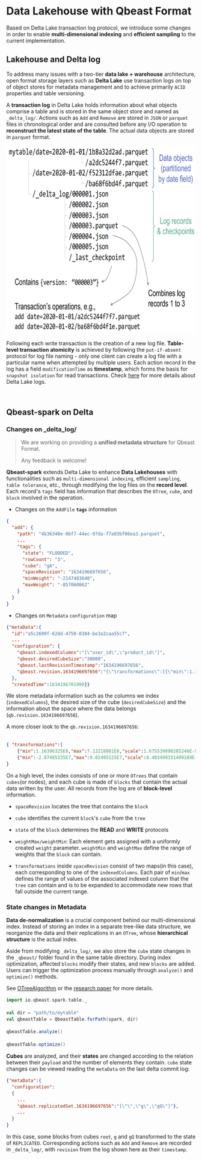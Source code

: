 # Data Lakehouse with Qbeast Format

Based on Delta Lake transaction log protocol, we introduce some changes in order to enable **multi-dimensional indexing** and **efficient sampling** to the current implementation. 
## Lakehouse and Delta log
To address many issues with a two-tier **data lake + warehouse** architecture, open format storage layers such as **Delta Lake** use transaction logs on top of object stores for metadata management and to achieve primarily `ACID` properties and table versioning.

A **transaction log** in Delta Lake holds information about what objects comprise a table and is stored in the same object store and named as `_delta_log/`. Actions such as `Add` and `Remove` are stored in `JSON` or `parquet` files in chronological order and are consulted before any I/O operation to **reconstruct the latest state of the table**. The actual data objects are stored in `parquet` format.


<p align="center">
  <img src="./images/delta.png" width=600 height=500>
</p>


Following each write transaction is the creation of a new log file. **Table-level transaction atomicity** is achieved by following the `put-if-absent` protocol for log file naming - only one client can create a log file with a particular name when attempted by multiple users. Each action record in the log has a field `modificationTime` as **timestamp**, which forms the basis for `snapshot isolation` for read transactions. Check [here](https://github.com/delta-io/delta/blob/master/PROTOCOL.md) for more details about Delta Lake logs.

<br/>

## Qbeast-spark on Delta

### Changes on _delta_log/

> We are working on providing a **unified metadata structure** for Qbeast Format.
>
> Any feedback is welcome!

**Qbeast-spark** extends Delta Lake to enhance **Data Lakehouses** with functionalities such as `multi-dimensional indexing`, efficient `sampling`, `table tolerance`, etc., through modifying the log files on the **record level**. Each record's `tags` field has information that describes the `OTree`, `cube`, and `block` involved in the operation.

- Changes on the `AddFile` **`tags`** information
```json
{
  "add": {
    "path": "4b36340e-0bf7-44ec-97da-f7a03bf06ea3.parquet",
    ...
    "tags": {
      "state": "FLOODED",
      "rowCount": "3",
      "cube": "gA",
      "spaceRevision": "1634196697656",
      "minWeight": "-2147483648",
      "maxWeight": "-857060062"
    }
  }
}
```
- Changes on `Metadata` `configuration` map

```json
{"metaData":{
  "id":"a5c2699f-62dd-4750-8384-be3a2caa55c7",
  ...
  "configuration": {
    "qbeast.indexedColumns":"[\"user_id\",\"product_id\"]",
    "qbeast.desiredCubeSize":"30000",
    "qbeast.lastRevisionTimestamp":"1634196697656",
    "qbeast.revision.1634196697656":"{\"transformations\":[{\"min\":1.16396325E8,\"max\":7.13218881E8,\"scale\":1.675539890285246E-9},{\"min\":-2.87485335E7,\"max\":9.02495125E7,\"scale\":8.403499331409189E-9}]}"
  },
  "createdTime":1634196701990}}
```

We store metadata information such as the columns we index (`indexedColumns`), the desired size of the cube (`desiredCubeSize`) and the information about the space where the data belongs (`qb.revision.1634196697656`). 

A more closer look to the `qb.revision.1634196697656`:
```json

{ "transformations":[
    {"min":1.16396325E8,"max":7.13218881E8,"scale":1.675539890285246E-9},
    {"min":-2.87485335E7,"max":9.02495125E7,"scale":8.403499331409189E-9}]
}
```

On a high level, the index consists of one or more `OTrees` that contain `cubes`(or nodes), and each cube is made of `blocks` that contain the actual data written by the user. All records from the log are of **block-level** information.

- `spaceRevision` locates the tree that contains the `block`
  

- `cube` identifies the current `block`'s `cube` from the `tree`
  

- `state` of the `block` determines the **READ** and **WRITE** protocols
  

- `weightMax/weightMin`: Each element gets assigned with a uniformly created `weight` parameter. `weightMin` and `weightMax` define the range of weights that the `block` can contain.
  

- `transformations` inside `spaceRevision` consist of two maps(in this case), each corresponding to one of the `indexedColumns`. Each pair of `min`/`max` defines the range of values of the associated indexed column that the `tree` can contain and is to be expanded to accommodate new rows that fall outside the current range.

### State changes in Metadata

**Data de-normalization** is a crucial component behind our multi-dimensional index. Instead of storing an index in a separate tree-like data structure, we reorganize the data and their replications in an `OTree`, whose **hierarchical structure** is the actual index.

Aside from modifying `_delta_log/`, we also store the `cube` state changes in the `_qbeast/` folder found in the same table directory. During index optimization, affected `blocks` modify their states, and new `blocks` are added. Users can trigger the optimization process manually through `analyze()` and `optimize()` methods.

See [OTreeAlgorithm](./OTreeAlgorithm.md) or the [research paper](https://upcommons.upc.edu/bitstream/handle/2117/180358/The_OTree_for_IEEE_short_paper.pdf?sequence=1) for more details.

```scala
import io.qbeast.spark.table._

val dir = "path/to/mytable"
val qbeastTable = QbeastTable.forPath(spark, dir)

qbeastTable.analyze()

qbeastTable.optimize()
```

**Cubes** are analyzed, and their **states** are changed according to the relation between their `payload` and the number of elements they contain. `cube` state changes can be viewed reading the `metaData` on the last delta commit log:

```json
{"metaData":{
  "configuration":
  {
    ...
    "qbeast.replicatedSet.1634196697656":"[\"\",\"g\",\"gQ\"]"},
    ...
  }
}

```

In this case, some blocks from cubes `root`, `g` and `gQ` transformed to the state of `REPLICATED`. Corresponding actions such as `Add` and `Remove` are recorded in `_delta_log/`, with `revision` from the log shown here as their `timestamp`.
